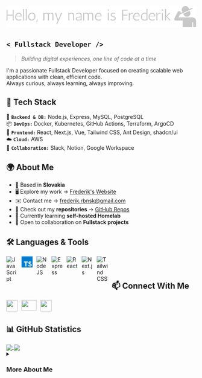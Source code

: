 [![Header](https://github.com/frdrk00/frdrk00/blob/main/hello-my-name-is-frederik-low-resolution-logo-color-on-transparent-background.png?raw=true "Header")](https://github.com/frdrk00)

## `< Fullstack Developer />`
> *Building digital experiences, one line of code at a time*

I'm a passionate Fullstack Developer focused on creating scalable web applications with clean, efficient code.  
Always curious, always learning, always improving.

## 🔧 Tech Stack

🚀 **`Backend & DB:`** Node.js, Express, MySQL, PostgreSQL  
📦 **`DevOps:`** Docker, Kubernetes, GitHub Actions, Terraform, ArgoCD  
🎨 **`Frontend:`** React, Next.js, Vue, Tailwind CSS, Ant Design, shadcn/ui  
☁️ **`Cloud:`** AWS  
📢 **`Collaboration:`** Slack, Notion, Google Workspace  

## 🌍 About Me

- 📍 Based in **Slovakia**  
- 🖥️ Explore my work → [Frederik's Website](http://rybansky.info/)  
- ✉️ Contact me → [frederik.rbnsk@gmail.com](mailto:frederik.rbnsk@gmail.com)  
- 🚀 Check out my **repositories** → [GitHub Repos](http://github.com/frdrk00?tab=repositories/)  
- 🧠 Currently learning **self-hosted Homelab**  
- 🤝 Open to collaboration on **Fullstack projects**  

## 🛠 Languages & Tools  

<img align="left" alt="JavaScript" width="30" style="padding-right:10px;" src="https://cdn.jsdelivr.net/gh/devicons/devicon/icons/javascript/javascript-plain.svg" />
<img align="left" alt="TypeScript" width="30" style="padding-right:10px;" src="https://raw.githubusercontent.com/devicons/devicon/v2.15.1/icons/typescript/typescript-original.svg" />
<img align="left" alt="NodeJS" width="30" style="padding-right:10px;" src="https://cdn.jsdelivr.net/gh/devicons/devicon/icons/nodejs/nodejs-original.svg" />
<img align="left" alt="Express" width="30" style="padding-right:10px;" src="https://raw.githubusercontent.com/danielcranney/readme-generator/main/public/icons/skills/express-colored.svg" />
<img align="left" alt="React" width="30" style="padding-right:10px;" src="https://cdn.jsdelivr.net/gh/devicons/devicon/icons/react/react-original.svg" />
<img align="left" alt="Next.js" width="30" style="padding-right:10px;" src="https://raw.githubusercontent.com/danielcranney/readme-generator/main/public/icons/skills/nextjs-colored.svg" />
<img align="left" alt="Tailwind CSS" width="30" style="padding-right:10px;" src="https://raw.githubusercontent.com/danielcranney/readme-generator/main/public/icons/skills/tailwindcss-colored.svg" />
<br /><br />

## 📫 Connect With Me  

<a href="https://www.linkedin.com/in/frederik-rbnsk" target="_blank" rel="noreferrer">
  <img align="left" src="https://raw.githubusercontent.com/danielcranney/readme-generator/main/public/icons/socials/linkedin.svg" width="30" height="30" style="padding-right:10px;" />
</a>
<a href="mailto:frederik.rbnsk@gmail.com" target="_blank" rel="noreferrer">
  <img align="left" src="https://upload.wikimedia.org/wikipedia/commons/thumb/7/7e/Gmail_icon_%282020%29.svg/512px-Gmail_icon_%282020%29.svg.png?20221017173631" width="40" height="28" style="padding-right:10px;" />
</a>
<a href="https://www.github.com/frdrk00" target="_blank" rel="noreferrer">
  <img align="left" src="https://raw.githubusercontent.com/danielcranney/readme-generator/main/public/icons/socials/github.svg" width="30" height="30" />
</a>
<br /><br />

## 📊 GitHub Statistics

<a href="https://github.com/frdrk00?tab=repositories">
  <img height=200 align="center" src="https://github-readme-stats.vercel.app/api?username=frdrk00&show_icons=true&hide=&count_private=true&title_color=0891b2&text_color=ffffff&icon_color=0891b2&bg_color=042940&hide_border=true&show_icons=true" />
</a>
<a href="https://github.com/frdrk00?tab=repositories">
  <img height=200 align="center" src="https://github-readme-stats.vercel.app/api/top-langs?username=frdrk00&langs_count=4&card_width=320&show_icons=true&hide=&count_private=true&title_color=0891b2&text_color=ffffff&icon_color=0891b2&bg_color=042940&hide_border=true&show_icons=true" />
</a>

<details>
<summary><h3>More About Me</h3></summary>

I'm a 29-year-old developer from Slovakia who discovered a true passion in the world of programming and technology. The creative freedom and problem-solving aspects of coding captured my interest, and I've been dedicated to continuous learning and building ever since. I thrive on connecting with fellow developers who share my enthusiasm for creating impactful solutions.

</details>
